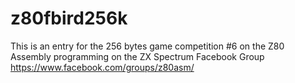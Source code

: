 # z80fbird256k
This is an entry for the 256 bytes game competition #6 on the Z80 Assembly programming on the ZX Spectrum Facebook Group https://www.facebook.com/groups/z80asm/
